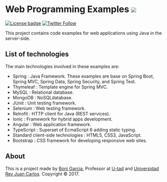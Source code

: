 # Web Programming Examples [![][Logo]][GitHub Repository]

[![License badge](https://img.shields.io/badge/license-Apache2-green.svg)](http://www.apache.org/licenses/LICENSE-2.0)
[![Twitter Follow](https://img.shields.io/twitter/url/http/shields.io.svg?style=social)](https://twitter.com/boni_gg)

This project contains code examples for web applications using Java in the server-side.

## List of technologies

The main technologies involved in these examples are:

* Spring : Java Framework. These examples are base on Spring Boot, Spring MVC, Spring Data, Spring Security, and Spring Test.
* Thymeleaf : Template engine for Spring MVC.
* MySQL : Relational database.
* MongoDB : NoSQLdatabase.
* JUnit : Unit testing framework.
* Selenium : Web testing framework.
* Retrofit : HTTP client for Java (REST services).
* Ionic : Framework for hybrid apps development.
* Angular : Web application framework.
* TypeScript : Superset of EcmaScript 6 adding static typing.
* Standard client-side technologies : HTML5, CSS3, JavaScript.
* Bootstrap : CSS framework for developing responsive web sites.

## About

This is a project made by [Boni Garcia], Professor at [U-tad] and [Universidad Rey Juan Carlos]. Copyright &copy; 2017.

[U-tad]: http://www.u-tad.com/
[Universidad Rey Juan Carlos]: https://www.urjc.es/
[Boni Garcia]: http://bonigarcia.github.io/
[Logo]: http://bonigarcia.github.io/img/web-programming-examples.png
[GitHub Repository]: https://github.com/bonigarcia/web-programming-examples
